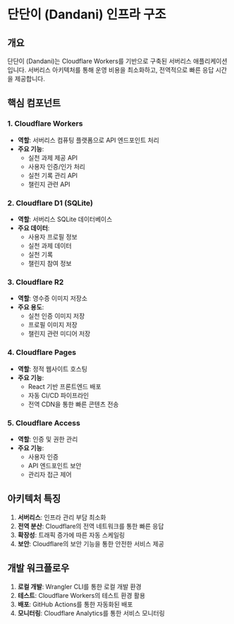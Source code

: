 # 단단이 (Dandani) 인프라 구조

## 개요
단단이 (Dandani)는 Cloudflare Workers를 기반으로 구축된 서버리스 애플리케이션입니다. 
서버리스 아키텍처를 통해 운영 비용을 최소화하고, 전역적으로 빠른 응답 시간을 제공합니다.

## 핵심 컴포넌트

### 1. Cloudflare Workers
- **역할**: 서버리스 컴퓨팅 플랫폼으로 API 엔드포인트 처리
- **주요 기능**:
  - 실천 과제 제공 API
  - 사용자 인증/인가 처리
  - 실천 기록 관리 API
  - 챌린지 관련 API

### 2. Cloudflare D1 (SQLite)
- **역할**: 서버리스 SQLite 데이터베이스
- **주요 데이터**:
  - 사용자 프로필 정보
  - 실천 과제 데이터
  - 실천 기록
  - 챌린지 참여 정보

### 3. Cloudflare R2
- **역할**: 영수증 이미지 저장소
- **주요 용도**:
  - 실천 인증 이미지 저장
  - 프로필 이미지 저장
  - 챌린지 관련 미디어 저장

### 4. Cloudflare Pages
- **역할**: 정적 웹사이트 호스팅
- **주요 기능**:
  - React 기반 프론트엔드 배포
  - 자동 CI/CD 파이프라인
  - 전역 CDN을 통한 빠른 콘텐츠 전송

### 5. Cloudflare Access
- **역할**: 인증 및 권한 관리
- **주요 기능**:
  - 사용자 인증
  - API 엔드포인트 보안
  - 관리자 접근 제어

## 아키텍처 특징
1. **서버리스**: 인프라 관리 부담 최소화
2. **전역 분산**: Cloudflare의 전역 네트워크를 통한 빠른 응답
3. **확장성**: 트래픽 증가에 따른 자동 스케일링
4. **보안**: Cloudflare의 보안 기능을 통한 안전한 서비스 제공

## 개발 워크플로우
1. **로컬 개발**: Wrangler CLI를 통한 로컬 개발 환경
2. **테스트**: Cloudflare Workers의 테스트 환경 활용
3. **배포**: GitHub Actions를 통한 자동화된 배포
4. **모니터링**: Cloudflare Analytics를 통한 서비스 모니터링